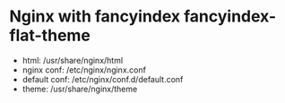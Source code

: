 # Nginx with fancyindex fancyindex-flat-theme

- html: /usr/share/nginx/html
- nginx conf: /etc/nginx/nginx.conf 
- default conf: /etc/nginx/conf.d/default.conf
- theme: /usr/share/nginx/theme
